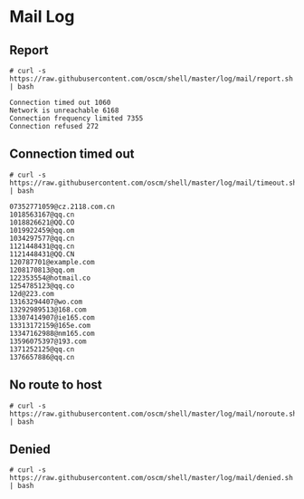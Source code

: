 Mail Log
===============

Report
-----------
	# curl -s https://raw.githubusercontent.com/oscm/shell/master/log/mail/report.sh | bash
	
	Connection timed out 1060
	Network is unreachable 6168
	Connection frequency limited 7355
	Connection refused 272

Connection timed out
---------------
	# curl -s https://raw.githubusercontent.com/oscm/shell/master/log/mail/timeout.sh | bash 
	
	07352771059@cz.2118.com.cn
	1018563167@qq.cn
	1018826621@QQ.CO
	1019922459@qq.om
	1034297577@qq.cn
	1121448431@qq.cn
	1121448431@QQ.CN
	120787701@example.com
	1208170813@qq.om
	122353554@hotmail.co
	1254785123@qq.co
	12d@223.com
	13163294407@wo.com
	13292989513@168.com
	13307414907@ie165.com
	13313172159@165e.com
	13347162988@nm165.com
	13596075397@193.com
	1371252125@qq.cn
	1376657886@qq.cn

No route to host
-----
	# curl -s https://raw.githubusercontent.com/oscm/shell/master/log/mail/noroute.sh | bash 
	
Denied
-----
	# curl -s https://raw.githubusercontent.com/oscm/shell/master/log/mail/denied.sh | bash 